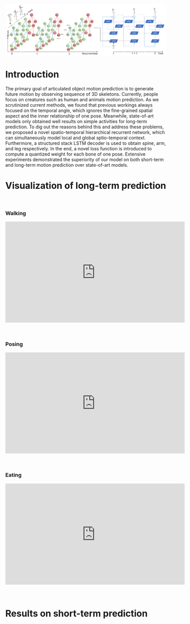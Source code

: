 ![](head.png)

# Introduction
The primary goal of articulated object motion prediction is to generate future motion by observing sequence of 3D skeletons. Currently, people focus on creatures such as human and animals motion prediction. As we scrutinized current methods, we found that previous workings always focused on the temporal angle, which ignores the fine-grained spatial aspect and the inner relationship of one pose. Meanwhile, state-of-art models only obtained well results on simple activities for long-term prediction. To dig out the reasons behind this and address these problems, we proposed a novel spatio-temporal hierarchical recurrent network, which can simultaneously model local and global sptio-temporal context. Furthermore, a structured stack LSTM decoder is used to obtain spine, arm, and leg respectively. In the end, a novel loss function is introduced to compute a quantized weight for each bone of one pose. Extensive experiments demonstrated the superiority of our model on both short-term and long-term motion prediction over state-of-art models.

# Visualization of long-term prediction

&nbsp;&nbsp;

### Walking


<center><iframe width="560" height="315" src="https://www.youtube.com/embed/4Z1IWTl-_7w" frameborder="0" allow="accelerometer; autoplay; encrypted-media; gyroscope; picture-in-picture" allowfullscreen></iframe></center>

&nbsp;

### Posing


<center><iframe width="560" height="315" src="https://www.youtube.com/embed/UptXczFf6Ro" frameborder="0" allow="accelerometer; autoplay; encrypted-media; gyroscope; picture-in-picture" allowfullscreen></iframe></center>

&nbsp;

### Eating


<center><iframe width="560" height="315" src="https://www.youtube.com/embed/Scur-WShQ5Y" frameborder="0" allow="accelerometer; autoplay; encrypted-media; gyroscope; picture-in-picture" allowfullscreen></iframe></center>

&nbsp;

# Results on short-term prediction

